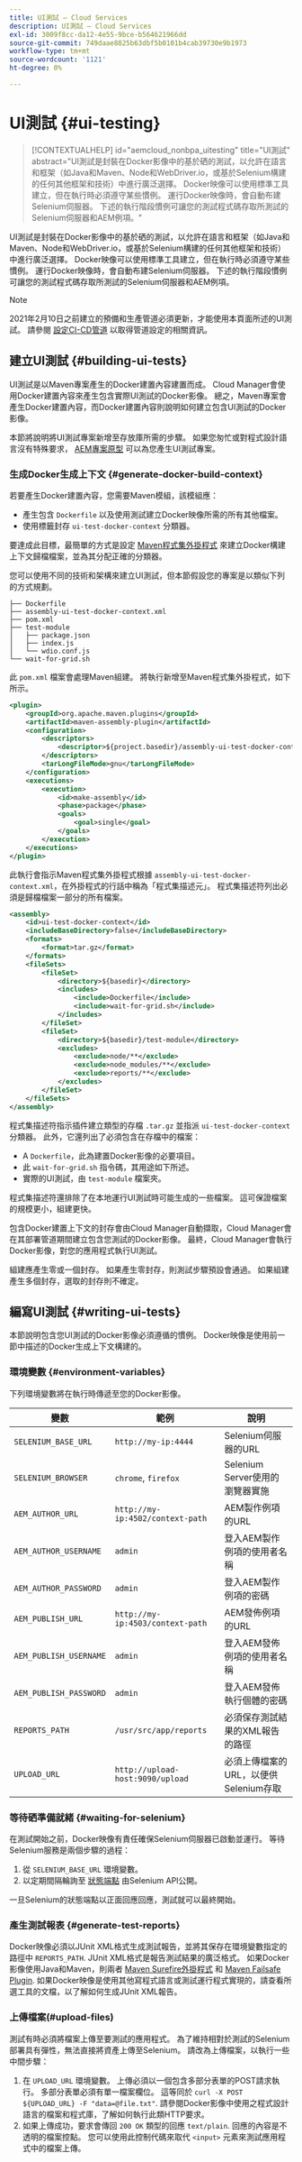 ```yaml
---
title: UI測試 — Cloud Services
description: UI測試 — Cloud Services
exl-id: 3009f8cc-da12-4e55-9bce-b564621966dd
source-git-commit: 749daae8825b63dbf5b0101b4cab39730e9b1973
workflow-type: tm+mt
source-wordcount: '1121'
ht-degree: 0%

---
```


# UI測試 {#ui-testing}

>[!CONTEXTUALHELP]
>id="aemcloud_nonbpa_uitesting"
>title="UI測試"
>abstract="UI測試是封裝在Docker影像中的基於硒的測試，以允許在語言和框架（如Java和Maven、Node和WebDriver.io，或基於Selenium構建的任何其他框架和技術）中進行廣泛選擇。 Docker映像可以使用標準工具建立，但在執行時必須遵守某些慣例。 運行Docker映像時，會自動布建Selenium伺服器。 下述的執行階段慣例可讓您的測試程式碼存取所測試的Selenium伺服器和AEM例項。"

UI測試是封裝在Docker影像中的基於硒的測試，以允許在語言和框架（如Java和Maven、Node和WebDriver.io，或基於Selenium構建的任何其他框架和技術）中進行廣泛選擇。 Docker映像可以使用標準工具建立，但在執行時必須遵守某些慣例。 運行Docker映像時，會自動布建Selenium伺服器。 下述的執行階段慣例可讓您的測試程式碼存取所測試的Selenium伺服器和AEM例項。

>[!NOTE]
> 2021年2月10日之前建立的預備和生產管道必須更新，才能使用本頁面所述的UI測試。
> 請參閱 [設定CI-CD管道](/help/implementing/cloud-manager/configure-pipeline.md) 以取得管道設定的相關資訊。

## 建立UI測試 {#building-ui-tests}

UI測試是以Maven專案產生的Docker建置內容建置而成。 Cloud Manager會使用Docker建置內容來產生包含實際UI測試的Docker影像。 總之，Maven專案會產生Docker建置內容，而Docker建置內容則說明如何建立包含UI測試的Docker影像。

本節將說明將UI測試專案新增至存放庫所需的步驟。 如果您匆忙或對程式設計語言沒有特殊要求， [AEM專案原型](https://github.com/adobe/aem-project-archetype) 可以為您產生UI測試專案。

### 生成Docker生成上下文 {#generate-docker-build-context}

若要產生Docker建置內容，您需要Maven模組，該模組應：

- 產生包含 `Dockerfile` 以及使用測試建立Docker映像所需的所有其他檔案。
- 使用標籤封存 `ui-test-docker-context` 分類器。

要達成此目標，最簡單的方式是設定 [Maven程式集外掛程式](http://maven.apache.org/plugins/maven-assembly-plugin/) 來建立Docker構建上下文歸檔檔案，並為其分配正確的分類器。

您可以使用不同的技術和架構來建立UI測試，但本節假設您的專案是以類似下列的方式規劃。

```
├── Dockerfile
├── assembly-ui-test-docker-context.xml
├── pom.xml
├── test-module
│   ├── package.json
│   ├── index.js
│   └── wdio.conf.js
└── wait-for-grid.sh
```

此 `pom.xml` 檔案會處理Maven組建。 將執行新增至Maven程式集外掛程式，如下所示。

```xml
<plugin>
    <groupId>org.apache.maven.plugins</groupId>
    <artifactId>maven-assembly-plugin</artifactId>
    <configuration>
        <descriptors>
            <descriptor>${project.basedir}/assembly-ui-test-docker-context.xml</descriptor>
        </descriptors>
        <tarLongFileMode>gnu</tarLongFileMode>
    </configuration>
    <executions>
        <execution>
            <id>make-assembly</id>
            <phase>package</phase>
            <goals>
                <goal>single</goal>
            </goals>
        </execution>
    </executions>
</plugin>
```

此執行會指示Maven程式集外掛程式根據 `assembly-ui-test-docker-context.xml`，在外掛程式的行話中稱為「程式集描述元」。 程式集描述符列出必須是歸檔檔案一部分的所有檔案。

```xml
<assembly>
    <id>ui-test-docker-context</id>
    <includeBaseDirectory>false</includeBaseDirectory>
    <formats>
        <format>tar.gz</format>
    </formats>
    <fileSets>
        <fileSet>
            <directory>${basedir}</directory>
            <includes>
                <include>Dockerfile</include>
                <include>wait-for-grid.sh</include>
            </includes>
        </fileSet>
        <fileSet>
            <directory>${basedir}/test-module</directory>
            <excludes>
                <exclude>node/**</exclude>
                <exclude>node_modules/**</exclude>
                <exclude>reports/**</exclude>
            </excludes>
        </fileSet>
    </fileSets>
</assembly>
```

程式集描述符指示插件建立類型的存檔 `.tar.gz` 並指派 `ui-test-docker-context` 分類器。 此外，它還列出了必須包含在存檔中的檔案：

- A `Dockerfile`，此為建置Docker影像的必要項目。
- 此 `wait-for-grid.sh` 指令碼，其用途如下所述。
- 實際的UI測試，由 `test-module` 檔案夾。

程式集描述符還排除了在本地運行UI測試時可能生成的一些檔案。 這可保證檔案的規模更小，組建更快。

包含Docker建置上下文的封存會由Cloud Manager自動擷取，Cloud Manager會在其部署管道期間建立包含您測試的Docker影像。 最終，Cloud Manager會執行Docker影像，對您的應用程式執行UI測試。

組建應產生零或一個封存。 如果產生零封存，則測試步驟預設會通過。 如果組建產生多個封存，選取的封存則不確定。

## 編寫UI測試 {#writing-ui-tests}

本節說明包含您UI測試的Docker影像必須遵循的慣例。 Docker映像是使用前一節中描述的Docker生成上下文構建的。

### 環境變數 {#environment-variables}

下列環境變數將在執行時傳遞至您的Docker影像。

| 變數 | 範例 | 說明 |
|---|---|---|
| `SELENIUM_BASE_URL` | `http://my-ip:4444` | Selenium伺服器的URL |
| `SELENIUM_BROWSER` | `chrome`, `firefox` | Selenium Server使用的瀏覽器實施 |
| `AEM_AUTHOR_URL` | `http://my-ip:4502/context-path` | AEM製作例項的URL |
| `AEM_AUTHOR_USERNAME` | `admin` | 登入AEM製作例項的使用者名稱 |
| `AEM_AUTHOR_PASSWORD` | `admin` | 登入AEM製作例項的密碼 |
| `AEM_PUBLISH_URL` | `http://my-ip:4503/context-path` | AEM發佈例項的URL |
| `AEM_PUBLISH_USERNAME` | `admin` | 登入AEM發佈例項的使用者名稱 |
| `AEM_PUBLISH_PASSWORD` | `admin` | 登入AEM發佈執行個體的密碼 |
| `REPORTS_PATH` | `/usr/src/app/reports` | 必須保存測試結果的XML報告的路徑 |
| `UPLOAD_URL` | `http://upload-host:9090/upload` | 必須上傳檔案的URL，以便供Selenium存取 |

### 等待硒準備就緒 {#waiting-for-selenium}

在測試開始之前，Docker映像有責任確保Selenium伺服器已啟動並運行。 等待Selenium服務是兩個步驟的過程：

1. 從 `SELENIUM_BASE_URL` 環境變數。
2. 以定期間隔輪詢至 [狀態端點](https://github.com/SeleniumHQ/docker-selenium/#waiting-for-the-grid-to-be-ready) 由Selenium API公開。

一旦Selenium的狀態端點以正面回應回應，測試就可以最終開始。

### 產生測試報表 {#generate-test-reports}

Docker映像必須以JUnit XML格式生成測試報告，並將其保存在環境變數指定的路徑中 `REPORTS_PATH`. JUnit XML格式是報告測試結果的廣泛格式。 如果Docker影像使用Java和Maven，則兩者 [Maven Surefire外掛程式](https://maven.apache.org/surefire/maven-surefire-plugin/) 和 [Maven Failsafe Plugin](https://maven.apache.org/surefire/maven-failsafe-plugin/). 如果Docker映像是使用其他寫程式語言或測試運行程式實現的，請查看所選工具的文檔，以了解如何生成JUnit XML報告。

### 上傳檔案(#upload-files)

測試有時必須將檔案上傳至要測試的應用程式。 為了維持相對於測試的Selenium部署具有彈性，無法直接將資產上傳至Selenium。 請改為上傳檔案，以執行一些中間步驟：

1. 在 `UPLOAD_URL` 環境變數。 上傳必須以一個包含多部分表單的POST請求執行。 多部分表單必須有單一檔案欄位。 這等同於 `curl -X POST ${UPLOAD_URL} -F "data=@file.txt"`. 請參閱Docker影像中使用之程式設計語言的檔案和程式庫，了解如何執行此類HTTP要求。
2. 如果上傳成功，要求會傳回 `200 OK` 類型的回應 `text/plain`. 回應的內容是不透明的檔案控點。 您可以使用此控制代碼來取代 `<input>` 元素來測試應用程式中的檔案上傳。
